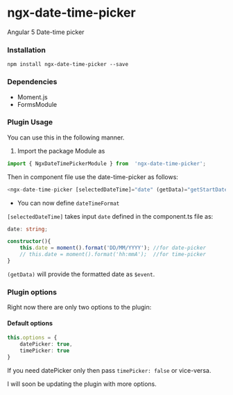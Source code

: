 # ngx-date-time-picker

Angular 5 Date-time picker

### Installation

```node
npm install ngx-date-time-picker --save
```

### Dependencies
- Moment.js
- FormsModule

### Plugin Usage

You can use this in the following manner. 

1. Import the package Module as
```ts
import { NgxDateTimePickerModule } from  'ngx-date-time-picker';
```

Then in component file use the date-time-picker as follows:
```ts
<ngx-date-time-picker [selectedDateTime]="date" (getData)="getStartDate($event)" [options]="{timePicker: false}" [dateTimeFormat]="'MM/DD/YYYY'"></ngx-date-time-picker>

```

- You can now define ```dateTimeFormat```

```[selectedDateTime]``` takes input ```date``` defined in the component.ts file as:

```ts
date: string;

constructor(){
    this.date = moment().format('DD/MM/YYYY'); //for date-picker
    // this.date = moment().format('hh:mmA');  //for time-picker
}
```
```(getData)``` will provide the formatted date as ```$event```.

### Plugin options

Right now there are only two options to the plugin:

#### Default options
```ts
this.options = {
    datePicker: true,
    timePicker: true
}
```

If you need datePicker only then pass ```timePicker: false``` or vice-versa.

I will soon be updating the plugin with more options.
